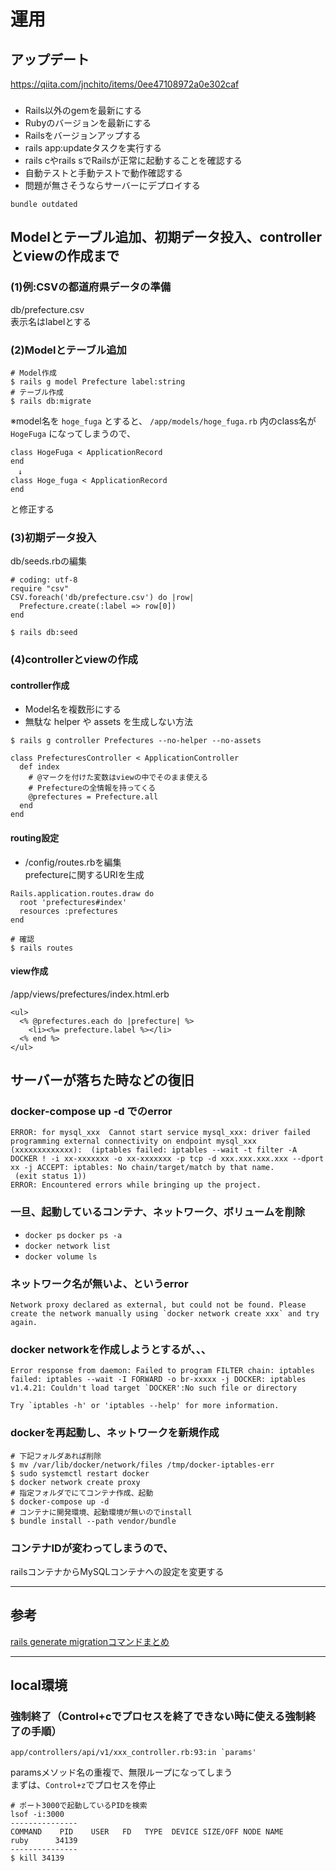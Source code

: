 # 運用


## アップデート

https://qiita.com/jnchito/items/0ee47108972a0e302caf

### 

- Rails以外のgemを最新にする
- Rubyのバージョンを最新にする
- Railsをバージョンアップする
- rails app:updateタスクを実行する
- rails cやrails sでRailsが正常に起動することを確認する
- 自動テストと手動テストで動作確認する
- 問題が無さそうならサーバーにデプロイする

```
bundle outdated

```


## Modelとテーブル追加、初期データ投入、controllerとviewの作成まで

### (1)例:CSVの都道府県データの準備
db/prefecture.csv  
表示名はlabelとする

### (2)Modelとテーブル追加

```
# Model作成
$ rails g model Prefecture label:string
# テーブル作成
$ rails db:migrate
```

※model名を `hoge_fuga` とすると、 `/app/models/hoge_fuga.rb` 内のclass名が `HogeFuga` になってしまうので、  
```
class HogeFuga < ApplicationRecord
end
　↓
class Hoge_fuga < ApplicationRecord
end
```
と修正する

### (3)初期データ投入
db/seeds.rbの編集

```
# coding: utf-8
require "csv"
CSV.foreach('db/prefecture.csv') do |row|
  Prefecture.create(:label => row[0])
end
```

```
$ rails db:seed
```

### (4)controllerとviewの作成

#### controller作成

- Model名を複数形にする
- 無駄な helper や assets を生成しない方法

```
$ rails g controller Prefectures --no-helper --no-assets
```

```
class PrefecturesController < ApplicationController
  def index
    # @マークを付けた変数はviewの中でそのまま使える
    # Prefectureの全情報を持ってくる
    @prefectures = Prefecture.all
  end
end
```

#### routing設定

- /config/routes.rbを編集  
prefectureに関するURIを生成

```
Rails.application.routes.draw do
  root 'prefectures#index'
  resources :prefectures
end
```

```
# 確認
$ rails routes
```

#### view作成

/app/views/prefectures/index.html.erb

```
<ul>
  <% @prefectures.each do |prefecture| %>
    <li><%= prefecture.label %></li>
  <% end %>
</ul>
```


## サーバーが落ちた時などの復旧

### docker-compose up -d でのerror

```
ERROR: for mysql_xxx  Cannot start service mysql_xxx: driver failed programming external connectivity on endpoint mysql_xxx (xxxxxxxxxxxxx):  (iptables failed: iptables --wait -t filter -A DOCKER ! -i xx-xxxxxxx -o xx-xxxxxxx -p tcp -d xxx.xxx.xxx.xxx --dport xx -j ACCEPT: iptables: No chain/target/match by that name.
 (exit status 1))
ERROR: Encountered errors while bringing up the project.
```

### 一旦、起動しているコンテナ、ネットワーク、ボリュームを削除

- `docker ps` `docker ps -a`
- `docker network list`
- `docker volume ls`

### ネットワーク名が無いよ、というerror

```
Network proxy declared as external, but could not be found. Please create the network manually using `docker network create xxx` and try again.
```

### docker networkを作成しようとするが、、、

```
Error response from daemon: Failed to program FILTER chain: iptables failed: iptables --wait -I FORWARD -o br-xxxxx -j DOCKER: iptables v1.4.21: Couldn't load target `DOCKER':No such file or directory

Try `iptables -h' or 'iptables --help' for more information.
```

### dockerを再起動し、ネットワークを新規作成

```
# 下記フォルダあれば削除
$ mv /var/lib/docker/network/files /tmp/docker-iptables-err
$ sudo systemctl restart docker
$ docker network create proxy
# 指定フォルダでにてコンテナ作成、起動
$ docker-compose up -d
# コンテナに開発環境、起動環境が無いのでinstall
$ bundle install --path vendor/bundle
```

### コンテナIDが変わってしまうので、

railsコンテナからMySQLコンテナへの設定を変更する


- - - 


## 参考
[rails generate migrationコマンドまとめ](https://qiita.com/zaru/items/cde2c46b6126867a1a64)  


- - - 


## local環境

### 強制終了（Control+cでプロセスを終了できない時に使える強制終了の手順）

```
app/controllers/api/v1/xxx_controller.rb:93:in `params'  
```

paramsメソッド名の重複で、無限ループになってしまう  
まずは、`Control+z`でプロセスを停止  

```
# ポート3000で起動しているPIDを検索
lsof -i:3000
---------------
COMMAND    PID    USER   FD   TYPE  DEVICE SIZE/OFF NODE NAME
ruby      34139
---------------
$ kill 34139
```




